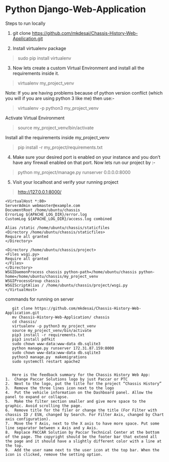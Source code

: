 # Python Django-Web-Application

Steps to run locally

1. git clone https://github.com/mkdesai/Chassis-History-Web-Application.git

2. Install virtualenv package

> sudo pip install virtualenv

3. Now lets create a custom Virtual Environment and install all the requirements inside it.

> virtualenv my_project_venv

Note: If you are having problems because of python version conflict (which you will if you are using python 3 like me) then use:-

> virtualenv -p python3 my_project_venv

Activate Virtual Environment

> source my_project_venv/bin/activate

Install all the requirements inside my_project_venv

> pip install -r my_project/requirements.txt

4. Make sure your desired port is enabled on your instance and you don’t have any firewall enabled on that port. Now lets run our project by :-

> python my_project/manage.py runserver 0.0.0.0:8000

5. Visit your localhost and verify your running project

> http://127.0.0.1:8000/


```
<VirtualHost *:80>
ServerAdmin webmaster@example.com
DocumentRoot /home/ubuntu/chassis
ErrorLog ${APACHE_LOG_DIR}/error.log
CustomLog ${APACHE_LOG_DIR}/access.log combined

Alias /static /home/ubuntu/chassis/staticfiles
<Directory /home/ubuntu/chassis/staticfiles>
Require all granted
</Directory>

<Directory /home/ubuntu/chassis/project>
<Files wsgi.py>
Require all granted
</Files>
</Directory>
WSGIDaemonProcess chassis python-path=/home/ubuntu/chassis python-home=/home/ubuntu/chassis/my_project_venv
WSGIProcessGroup chassis
WSGIScriptAlias / /home/ubuntu/chassis/project/wsgi.py
</VirtualHost>
```


commands for running on server

```
   git clone https://github.com/mkdesai/Chassis-History-Web-Application.git
   mv Chassis-History-Web-Application/ chassis
   cd chassis/
   virtualenv -p python3 my_project_venv
   source my_project_venv/bin/activate
   pip3 install -r requirements.txt
   pip3 install pdfkit
   sudo chown www-data:www-data db.sqlite3
   python manage.py runserver 172.31.87.159:8000
   sudo chown www-data:www-data db.sqlite3
   python3 manage.py  makemigrations
   sudo systemctl restart apache2
   
   
   Here is the feedback summary for the Chassis History Web App:
1.	Change Paccar Solutions logo by just Paccar or PTC
2.	Next to the logo, put the title for the project “Chassis History”
3.	Remove the three lines icon next to the logo
4.	Put the vehicle information on the Dashboard panel. Allow the panel to expand or collapse.
5.	Make the filter section smaller and give more space to the graphic. Avoid scrolling the page.
6.	Remove title for the filer or change the title (For Filter with chassis ID / ESN, changed by Search. For Filter Axis, changed by Chart axis configuration).
7.	Move the Y Axis, next to the X axis to have more space. Put some line separator between x Axis and y Axis.
8.	Replace PACCAR Solution by Paccar Technical Center at the bottom of the page. The copyright should be the footer bar that extend all the page and it should have a slightly different color with a line at the top.
9.	Add the user name next to the user icon at the top bar. When the icon is clicked, remove the setting option.

```
